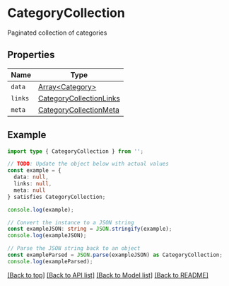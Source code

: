 # CategoryCollection

Paginated collection of categories

## Properties

| Name    | Type                                                  |
| ------- | ----------------------------------------------------- |
| `data`  | [Array&lt;Category&gt;](Category.md)                  |
| `links` | [CategoryCollectionLinks](CategoryCollectionLinks.md) |
| `meta`  | [CategoryCollectionMeta](CategoryCollectionMeta.md)   |

## Example

```typescript
import type { CategoryCollection } from '';

// TODO: Update the object below with actual values
const example = {
  data: null,
  links: null,
  meta: null
} satisfies CategoryCollection;

console.log(example);

// Convert the instance to a JSON string
const exampleJSON: string = JSON.stringify(example);
console.log(exampleJSON);

// Parse the JSON string back to an object
const exampleParsed = JSON.parse(exampleJSON) as CategoryCollection;
console.log(exampleParsed);
```

[[Back to top]](#) [[Back to API list]](../README.md#api-endpoints) [[Back to Model list]](../README.md#models) [[Back to README]](../README.md)
